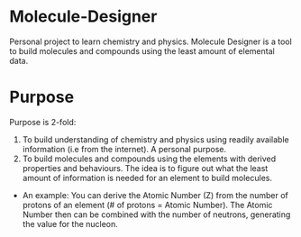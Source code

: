 # Molecule-Designer
Personal project to learn chemistry and physics. Molecule Designer is a tool to build molecules and compounds using the least amount of elemental data.

# Purpose
Purpose is 2-fold:
1. To build understanding of chemistry and physics using readily available information (i.e from the internet). A personal purpose.
2. To build molecules and compounds using the elements with derived properties and behaviours. The idea is to figure out what the least amount of information  is needed for an element to build molecules.
 - An example: You can derive the Atomic Number (Z) from the number of protons of an element (# of protons = Atomic Number). The Atomic Number then can be combined with the number of neutrons, generating the value for the nucleon.
